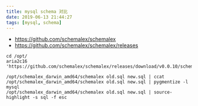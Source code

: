 ```yaml
---
title: mysql schema 对比
date: 2019-06-13 21:44:27
tags: [mysql, schema]
---
```


* <https://github.com/schemalex/schemalex>
* <https://github.com/schemalex/schemalex/releases>

<!--more-->

```shell
cd /opt/
aria2c16 'https://github.com/schemalex/schemalex/releases/download/v0.0.10/schemalex_darwin_amd64.zip'

/opt/schemalex_darwin_amd64/schemalex old.sql new.sql | ccat
/opt/schemalex_darwin_amd64/schemalex old.sql new.sql | pygmentize -l mysql
/opt/schemalex_darwin_amd64/schemalex old.sql new.sql | source-highlight -s sql -f esc
```
